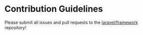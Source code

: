 # Contribution Guidelines

Please submit all issues and pull requests to the [laravel/framework](http://github.com/laravel/framework) repository!
